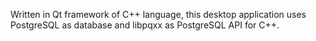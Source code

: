 Written in Qt framework of C++ language, this desktop application uses PostgreSQL as database and libpqxx as PostgreSQL API for C++.
